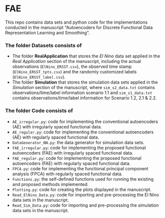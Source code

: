 # FAE
This repo contains data sets and python code for the implementations conducted in the manuscript "Autoencoders for Discrete Functional Data Representation Learning and Smoothing".

### The folder **Datasets** consists of
- The folder **RealApplication** that stores the *El Nino* data set applied in the *Real Application* section of the manuscript, including the actual observations (`ElNino_ERSST.csv`), the observed time stamp (`ElNino_ERSST_tpts.csv`) and the randomly customized labels (`ElNino_ERSST_label.csv`).
- The folder **Simulation** that stores the simulation data sets applied in the *Simulation* section of the manuscript, where `sim_s2_data.txt` contains observations/time/label information scenario 1.1 and `sim_s1_data.txt` contains observations/time/label information for Scenario 1.2, 2.1 & 2.2.

### The folder **Code** consists of 
- `AE_irregular.py`: code for implementing the conventional autoencoders (AE) with irregularly spaced functional data.
- `AE_regular.py`: code for implementing the conventional autoencoders (AE) with regularly spaced functional data.
- `DataGenerator_NN.py`: the data generator for simulation data sets.
- `FAE_irregular.py`: code for implementing the proposed functional autoencoders (FAE) with irregularly spaced functional data.
- `FAE_regular.py`: code for implementing the proposed functional autoencoders (FAE) with regularly spaced functional data.
- `FPCA.py`: code for implementing the functional principal component analysis (FPCA) with regularly spaced functional data.
- `Functions.py`: the self-defined functions used for running the existing and proposed methods implemented.
- `Plotting.py`: code for creating the plots displayed in the manuscript.
- `Read_ElNino_Data.py`: code for importing and pre-processing the El Nino data sets in the manuscript.
- `Read_Sim_Data.py`: code for importing and pre-processing the simulation data sets in the manuscript.
